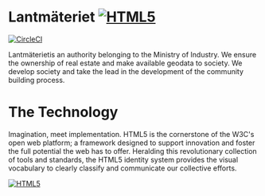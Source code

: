 # Lantmäteriet [![HTML5](https://www.lantmateriet.se/wwwroot/lmse/images/LM-logotyp.svg)](https://www.lantmateriet.se/)

[![CircleCI](https://circleci.com/gh/hamedasemi/lantmateriet-client.svg)](https://circleci.com/gh/hamedasemi/lantmateriet-client)

Lantmäterietis an authority belonging to the Ministry of Industry. We ensure the ownership of real estate and make available geodata to society. We develop society and take the lead in the development of the community building process.


# The Technology
Imagination, meet implementation. HTML5 is the cornerstone of the W3C's open web platform; a framework designed to support innovation and foster the full potential the web has to offer. Heralding this revolutionary collection of tools and standards, the HTML5 identity system provides the visual vocabulary to clearly classify and communicate our collective efforts.

[![HTML5](https://www.w3.org/html/logo/badge/html5-badge-h-connectivity-css3-device-graphics-multimedia-performance-semantics-storage.png)](https://www.w3.org/html/)


